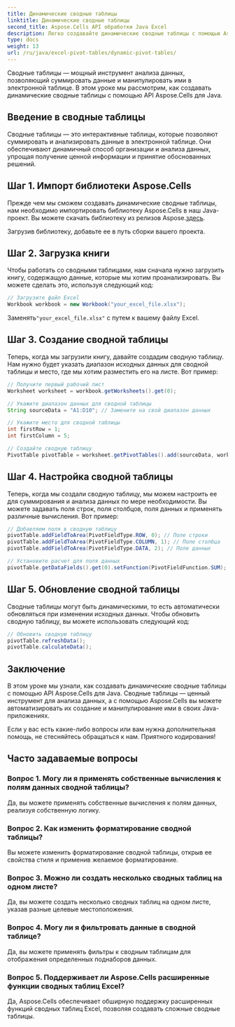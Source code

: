 ```yaml
---
title: Динамические сводные таблицы
linktitle: Динамические сводные таблицы
second_title: Aspose.Cells API обработки Java Excel
description: Легко создавайте динамические сводные таблицы с помощью Aspose.Cells для Java. Легко анализируйте и обобщайте данные. Расширьте свои возможности анализа данных.
type: docs
weight: 13
url: /ru/java/excel-pivot-tables/dynamic-pivot-tables/
---
```


Сводные таблицы — мощный инструмент анализа данных, позволяющий суммировать данные и манипулировать ими в электронной таблице. В этом уроке мы рассмотрим, как создавать динамические сводные таблицы с помощью API Aspose.Cells для Java.

## Введение в сводные таблицы

Сводные таблицы — это интерактивные таблицы, которые позволяют суммировать и анализировать данные в электронной таблице. Они обеспечивают динамичный способ организации и анализа данных, упрощая получение ценной информации и принятие обоснованных решений.

## Шаг 1. Импорт библиотеки Aspose.Cells

 Прежде чем мы сможем создавать динамические сводные таблицы, нам необходимо импортировать библиотеку Aspose.Cells в наш Java-проект. Вы можете скачать библиотеку из релизов Aspose.[здесь](https://releases.aspose.com/cells/java/).

Загрузив библиотеку, добавьте ее в путь сборки вашего проекта.

## Шаг 2. Загрузка книги

Чтобы работать со сводными таблицами, нам сначала нужно загрузить книгу, содержащую данные, которые мы хотим проанализировать. Вы можете сделать это, используя следующий код:

```java
// Загрузите файл Excel
Workbook workbook = new Workbook("your_excel_file.xlsx");
```

 Заменять`"your_excel_file.xlsx"` с путем к вашему файлу Excel.

## Шаг 3. Создание сводной таблицы

Теперь, когда мы загрузили книгу, давайте создадим сводную таблицу. Нам нужно будет указать диапазон исходных данных для сводной таблицы и место, где мы хотим разместить его на листе. Вот пример:

```java
// Получите первый рабочий лист
Worksheet worksheet = workbook.getWorksheets().get(0);

// Укажите диапазон данных для сводной таблицы
String sourceData = "A1:D10"; // Замените на свой диапазон данных

// Укажите место для сводной таблицы
int firstRow = 1;
int firstColumn = 5;

// Создайте сводную таблицу
PivotTable pivotTable = worksheet.getPivotTables().add(sourceData, worksheet.getCells().get(firstRow, firstColumn), "PivotTable1");
```

## Шаг 4. Настройка сводной таблицы

Теперь, когда мы создали сводную таблицу, мы можем настроить ее для суммирования и анализа данных по мере необходимости. Вы можете задавать поля строк, поля столбцов, поля данных и применять различные вычисления. Вот пример:

```java
// Добавляем поля в сводную таблицу
pivotTable.addFieldToArea(PivotFieldType.ROW, 0); // Поле строки
pivotTable.addFieldToArea(PivotFieldType.COLUMN, 1); // Поле столбца
pivotTable.addFieldToArea(PivotFieldType.DATA, 2); // Поле данных

// Установите расчет для поля данных
pivotTable.getDataFields().get(0).setFunction(PivotFieldFunction.SUM);
```

## Шаг 5. Обновление сводной таблицы

Сводные таблицы могут быть динамическими, то есть автоматически обновляться при изменении исходных данных. Чтобы обновить сводную таблицу, вы можете использовать следующий код:

```java
// Обновить сводную таблицу
pivotTable.refreshData();
pivotTable.calculateData();
```

## Заключение

В этом уроке мы узнали, как создавать динамические сводные таблицы с помощью API Aspose.Cells для Java. Сводные таблицы — ценный инструмент для анализа данных, а с помощью Aspose.Cells вы можете автоматизировать их создание и манипулирование ими в своих Java-приложениях.

Если у вас есть какие-либо вопросы или вам нужна дополнительная помощь, не стесняйтесь обращаться к нам. Приятного кодирования!

## Часто задаваемые вопросы

### Вопрос 1. Могу ли я применять собственные вычисления к полям данных сводной таблицы?

Да, вы можете применять собственные вычисления к полям данных, реализуя собственную логику.

### Вопрос 2. Как изменить форматирование сводной таблицы?

Вы можете изменить форматирование сводной таблицы, открыв ее свойства стиля и применив желаемое форматирование.

### Вопрос 3. Можно ли создать несколько сводных таблиц на одном листе?

Да, вы можете создать несколько сводных таблиц на одном листе, указав разные целевые местоположения.

### Вопрос 4. Могу ли я фильтровать данные в сводной таблице?

Да, вы можете применять фильтры к сводным таблицам для отображения определенных поднаборов данных.

### Вопрос 5. Поддерживает ли Aspose.Cells расширенные функции сводных таблиц Excel?

Да, Aspose.Cells обеспечивает обширную поддержку расширенных функций сводных таблиц Excel, позволяя создавать сложные сводные таблицы.